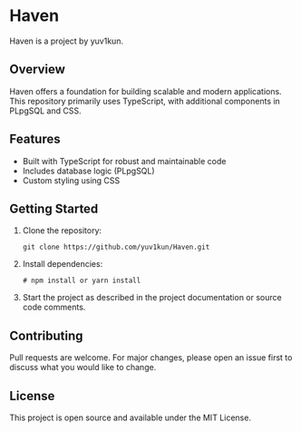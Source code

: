 # Haven

Haven is a project by yuv1kun. 

## Overview
Haven offers a foundation for building scalable and modern applications. This repository primarily uses TypeScript, with additional components in PLpgSQL and CSS.

## Features
- Built with TypeScript for robust and maintainable code
- Includes database logic (PLpgSQL)
- Custom styling using CSS

## Getting Started
1. Clone the repository:
   ```
   git clone https://github.com/yuv1kun/Haven.git
   ```
2. Install dependencies:
   ```
   # npm install or yarn install
   ```
3. Start the project as described in the project documentation or source code comments.

## Contributing
Pull requests are welcome. For major changes, please open an issue first to discuss what you would like to change.

## License
This project is open source and available under the MIT License.
